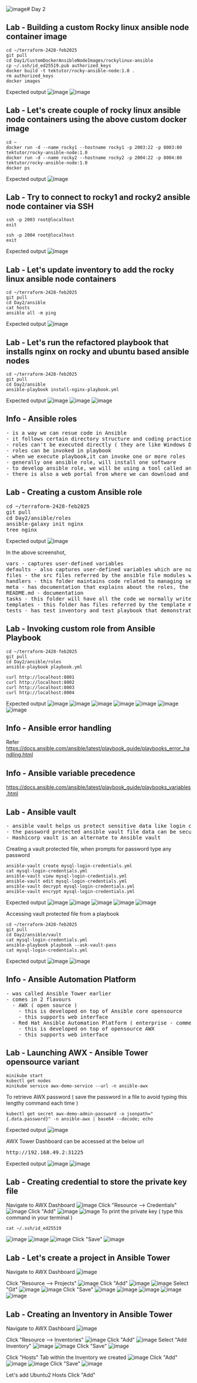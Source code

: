 ![image](https://github.com/user-attachments/assets/cc34584e-07b1-4ce1-80c9-f0fe33a075d9)# Day 2

## Lab - Building a custom Rocky linux ansible node container image
```
cd ~/terraform-2428-feb2025
git pull
cd Day1/CustomDockerAnsibleNodeImages/rockylinux-ansible
cp ~/.ssh/id_ed25519.pub authorized_keys
docker build -t tektutor/rocky-ansible-node:1.0 .
rm authorized_keys
docker images
```

Expected output
![image](https://github.com/user-attachments/assets/d49df2b4-f2bb-4d96-bae4-02fdbdcc9934)
![image](https://github.com/user-attachments/assets/86fa4f59-2ae3-4704-97b9-e95ad59397a4)


## Lab - Let's create couple of rocky linux ansible node containers using the above custom docker image
```
cd ~
docker run -d --name rocky1 --hostname rocky1 -p 2003:22 -p 8003:80 tektutor/rocky-ansible-node:1.0
docker run -d --name rocky2 --hostname rocky2 -p 2004:22 -p 8004:80 tektutor/rocky-ansible-node:1.0
docker ps
```

Expected output
![image](https://github.com/user-attachments/assets/0a769789-5ff5-4f4d-94b5-3e2d5e078c0b)

## Lab - Try to connect to rocky1 and rocky2 ansible node container via SSH
```
ssh -p 2003 root@localhost
exit

ssh -p 2004 root@localhost
exit
```

Expected output
![image](https://github.com/user-attachments/assets/162b811a-aab4-4696-8e0c-85645de10f6d)

## Lab - Let's update inventory to add the rocky linux ansible node containers
```
cd ~/terraform-2428-feb2025
git pull
cd Day2/ansible
cat hosts
ansible all -m ping
```

Expected output
![image](https://github.com/user-attachments/assets/c4c8270a-fc33-4970-9a2f-90f3738e9440)


## Lab - Let's run the refactored playbook that installs nginx on rocky and ubuntu based ansible nodes
```
cd ~/terraform-2428-feb2025
git pull
cd Day2/ansible
ansible-playbook install-nginx-playbook.yml
```

Expected output
![image](https://github.com/user-attachments/assets/b2fa4278-fac6-4317-899f-08e395f3998b)
![image](https://github.com/user-attachments/assets/9e30a343-72a9-44a9-b1b2-7c103e8b6520)
![image](https://github.com/user-attachments/assets/38e748af-754f-415f-9b04-69352d755373)

## Info - Ansible roles
<pre>
- is a way we can resue code in Ansible
- it follows certain directory structure and coding practices
- roles can't be executed directly ( they are like Windows DLL )
- roles can be invoked in playbook
- when we execute playbook,it can invoke one or more roles
- generally one ansible role, will install one software
- to develop ansible role, we will be using a tool called ansible-galaxy
- there is also a web portal from where we can download and use opensource roles written by community
</pre>

## Lab - Creating a custom Ansible role
<pre>
cd ~/terraform-2428-feb2025
git pull
cd Day2/ansible/roles
ansible-galaxy init nginx
tree nginx
</pre>

Expected output
![image](https://github.com/user-attachments/assets/476a7b87-f76b-46d9-8684-7317c0edb87f)

In the above screenshot,
<pre>
vars - captures user-defined variables
defaults - also captures user-defined variables which are normally read-only variables
files - the src files referred by the ansible file modules will be maintained here
handlers - this folder maintains code related to managing services, these tasks will be invoked based on some notifications
meta - has documentation that explains about the roles, the platforms(OS) supported by the roles, author, license under which the role is published
README.md - documentation
tasks - this folder will have all the code we normally write in an ansible playbook
templates - this folder has files referred by the template module
tests - has test inventory and test playbook that demonstrates on how one can invoke custom ansible role
</pre>

## Lab - Invoking custom role from Ansible Playbook
```
cd ~/terraform-2428-feb2025
git pull
cd Day2/ansible/roles
ansible-playbook playbook.yml

curl http://localhost:8001
curl http://localhost:8002
curl http://localhost:8003
curl http://localhost:8004
```

Expected output
![image](https://github.com/user-attachments/assets/c2c07f1c-b7a7-44b0-b540-1696b0398352)
![image](https://github.com/user-attachments/assets/1f3518f5-0ff0-412c-907a-46932949cc0a)
![image](https://github.com/user-attachments/assets/bf06652b-6845-45c3-809e-69538203afbc)
![image](https://github.com/user-attachments/assets/a3ffc956-04b7-47d0-bfbd-8b1ebb42d2c2)
![image](https://github.com/user-attachments/assets/6187c9de-584e-4e1d-bea8-5aba08e3b089)
![image](https://github.com/user-attachments/assets/306f8ed5-f5ac-4f98-8b54-d448d26b283f)
![image](https://github.com/user-attachments/assets/5d0fb005-8dba-48d4-ad10-592579ef46c4)

## Info - Ansible error handling
Refer https://docs.ansible.com/ansible/latest/playbook_guide/playbooks_error_handling.html

## Info - Ansible variable precedence
https://docs.ansible.com/ansible/latest/playbook_guide/playbooks_variables.html

## Lab - Ansible vault
<pre>
- ansible vault helps us protect sensitive data like login credentials, public/private keys, etc by encrypting with a password
- the password protected ansible vault file data can be securely accessed from playbooks
- Hashicorp vault is an alternate to Ansible vault
</pre>

Creating a vault protected file, when prompts for password type any password
```
ansible-vault create mysql-login-credentials.yml
cat mysql-login-credentials.yml
ansible-vault view mysql-login-credentials.yml
ansible-vault edit mysql-login-credentials.yml
ansible-vault decrypt mysql-login-credentials.yml
ansible-vault encrypt mysql-login-credentials.yml
```

Expected output
![image](https://github.com/user-attachments/assets/a0b70c3a-84c3-440d-9063-e7e7be5ea49d)
![image](https://github.com/user-attachments/assets/7692a7b5-f676-4c40-b3c0-ce6724723b5a)
![image](https://github.com/user-attachments/assets/555b6949-3eba-457c-8840-4baa92d425c7)
![image](https://github.com/user-attachments/assets/52a62bca-d116-484a-b303-d123dff9ce9e)
![image](https://github.com/user-attachments/assets/2ceb1285-7e65-4032-be0d-9b2976f2b720)


Accessing vault protected file from a playbook
```
cd ~/terraform-2428-feb2025
git pull
cd Day2/ansible/vault
cat mysql-login-credentials.yml
ansible-playbook playbook --ask-vault-pass
cat mysql-login-credentials.yml
```

Expected output
![image](https://github.com/user-attachments/assets/5655bd9d-f50a-4825-ae4b-b9093c083305)
![image](https://github.com/user-attachments/assets/56190462-a523-43b7-b114-aae0606d68c6)

## Info - Ansible Automation Platform
<pre>
- was called Ansible Tower earlier
- comes in 2 flavours
  - AWX ( open source )
    - this is developed on top of Ansible core opensource
    - this supports web interface
  - Red Hat Ansible Automation Platform ( enterprise - commercial product )
    - this is developed on top of opensource AWX
    - this supports web interface
</pre>

## Lab - Launching AWX - Ansible Tower opensource variant
```
minikube start
kubectl get nodes
minikube service awx-demo-service --url -n ansible-awx
```

To retrieve AWX password ( save the password in a file to avoid typing this lengthy command each time )
```
kubectl get secret awx-demo-admin-password -o jsonpath="{.data.password}" -n ansible-awx | base64 --decode; echo
```

Expected output
![image](https://github.com/user-attachments/assets/148c0187-52a5-40b8-af99-2beaa8391c36)

AWX Tower Dashboard can be accessed at the below url
<pre>
http://192.168.49.2:31225  
</pre>

Expected output
![image](https://github.com/user-attachments/assets/d4f5e833-2a2a-40e8-aee6-242004934de0)
![image](https://github.com/user-attachments/assets/3ab099d8-58b7-4523-a634-35437e289b94)

## Lab - Creating credential to store the private key file
Navigate to AWX Dashboard
![image](https://github.com/user-attachments/assets/3a203648-2d3f-43d1-8597-c3e7d043237b)
Click "Resource --> Credentials"
![image](https://github.com/user-attachments/assets/2b7246c9-4bf7-45d1-94aa-497d5d3c21fe)
Click "Add"
![image](https://github.com/user-attachments/assets/a8631719-e941-4715-80b5-5ed3b7d1ce8d)
![image](https://github.com/user-attachments/assets/cfdca274-081d-4d75-b134-cc873541bcac)
To print the private key ( type this command in your terminal )
```
cat ~/.ssh/id_ed25519
```
![image](https://github.com/user-attachments/assets/cfd87474-634e-46b6-bdfe-c805ad2c3cde)
![image](https://github.com/user-attachments/assets/b8b2646b-ae5a-4189-9692-97d890476896)
![image](https://github.com/user-attachments/assets/186e739f-a9b8-4260-9059-e623c40b4dff)
Click "Save"
![image](https://github.com/user-attachments/assets/a8127662-542c-403e-8917-38abc4631227)

## Lab - Let's create a project in Ansible Tower
Navigate to AWX Dashboard
![image](https://github.com/user-attachments/assets/3a203648-2d3f-43d1-8597-c3e7d043237b)

Click "Resource --> Projects"
![image](https://github.com/user-attachments/assets/e8d12363-73b5-4ad0-ab83-dfa51a15f437)
Click "Add"
![image](https://github.com/user-attachments/assets/4a3fd653-53af-4a76-a113-fa7a3a1ac53d)
![image](https://github.com/user-attachments/assets/111ab649-4f27-4669-81ac-51f81451c234)
Select "Git"
![image](https://github.com/user-attachments/assets/b89b0667-e1aa-43c2-a6ff-d9f6b6a63296)
![image](https://github.com/user-attachments/assets/05db3e4b-4cd2-43e0-8406-67cf779ee202)
Click "Save"
![image](https://github.com/user-attachments/assets/b7c949cb-02e2-42be-85b2-1f9d43a22504)
![image](https://github.com/user-attachments/assets/6489c52b-b7c6-4010-88eb-7f3595d6f28c)
![image](https://github.com/user-attachments/assets/c607344b-bfe8-40db-9b04-6fa92721d6e6)
![image](https://github.com/user-attachments/assets/27ad7838-c423-45cf-996b-278e91df0d05)
![image](https://github.com/user-attachments/assets/6745431e-9059-4a3c-9604-066e85cf744b)

## Lab - Creating an Inventory in Ansible Tower
Navigate to AWX Dashboard
![image](https://github.com/user-attachments/assets/3a203648-2d3f-43d1-8597-c3e7d043237b)

Click "Resource --> Inventories"
![image](https://github.com/user-attachments/assets/68a674aa-4a19-4b36-9d7c-eef082f47417)
Click "Add"
![image](https://github.com/user-attachments/assets/52012c2b-d80c-4e5f-a7ba-001c1351059b)
Select "Add Inventory"
![image](https://github.com/user-attachments/assets/524e97d0-ef79-46ca-b75d-e04e4a63bdbe)
![image](https://github.com/user-attachments/assets/1e39edb9-7d08-430a-9adc-8aa858dd3fc2)
Click "Save"
![image](https://github.com/user-attachments/assets/32bccb46-3fd5-4266-bf17-ad79c37189b2)

Click "Hosts" Tab within the Inventory we created
![image](https://github.com/user-attachments/assets/f8100566-4c99-46ce-b74e-9bad538d10b5)
Click "Add"
![image](https://github.com/user-attachments/assets/50b825a1-669c-4f96-98a5-5e8fd30ba8c1)
![image](https://github.com/user-attachments/assets/c62255ac-d0ad-4c13-b624-5d63259a4c40)
Click "Save"
![image](https://github.com/user-attachments/assets/e1679c16-1a45-46de-a5b9-438f4ff70319)

Let's add Ubuntu2 Hosts
Click "Add"
